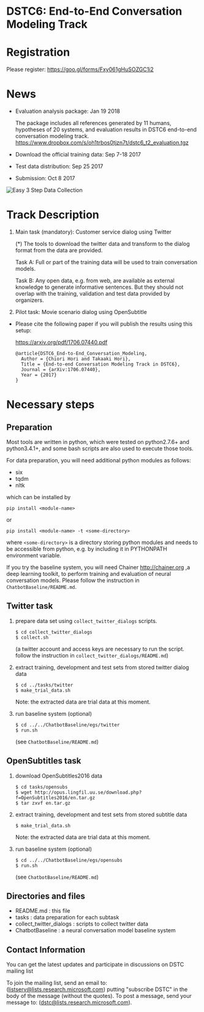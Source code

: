 # DSTC6: End-to-End Conversation Modeling Track

# Registration
  Please register:
      https://goo.gl/forms/Fxy061gHuSOZGC1i2
      
# News
- Evaluation analysis package: Jan 19 2018

    The package includes all references generated by 11 humans, hypotheses of 20 systems, and evaluation results 
    in DSTC6 end-to-end conversation modeling track.
    https://www.dropbox.com/s/oh1trbos0tjzn7t/dstc6_t2_evaluation.tgz
- Download the official training data: Sep 7-18 2017 
- Test data distribution: Sep 25 2017
- Submission: Oct 8 2017 

![Easy 3 Step Data Collection](https://github.com/dialogtekgeek/DSTC6-End-to-End-Conversation-Modeling/issues/5 "Easy 3 Step data collection")


# Track Description
1. Main task (mandatory): Customer service dialog using Twitter

    (*) The tools to download the twitter data and transform to the dialog format from the data are provided. 


    Task A: Full or part of the training data will be used to train conversation models. 

    Task B: Any open data, e.g. from web, are available as external knowledge to generate informative sentences. But they should not overlap with the training, validation and test data provided by organizers.

2. Pilot task: Movie scenario dialog using OpenSubtitle


* Please cite the following paper if you will publish the results using this setup:

  https://arxiv.org/pdf/1706.07440.pdf

  ```
  @article{DSTC6_End-to-End_Conversation_Modeling,
    Author = {Chiori Hori and Takaaki Hori},
    Title = {End-to-end Conversation Modeling Track in DSTC6},    
    Journal = {arXiv:1706.07440},    
    Year = {2017}
  }
  ```

# Necessary steps

## Preparation
Most tools are written in python, which were tested on python2.7.6+ and python3.4.1+,
and some bash scripts are also used to execute those tools.

For data preparation, you will need additional python modules as follows:

* six
* tqdm
* nltk

which can be installed by
```
pip install <module-name>
```
or
```
pip install <module-name> -t <some-directory>
```
where `<some-directory>` is a directory storing python modules and needs to be accessible from python,
e.g. by including it in PYTHONPATH environment variable.

If you try the baseline system, you will need Chainer <http://chainer.org> ,a deep learning toolkit, 
to perform training and evaluation of neural conversation models.
Please follow the instruction in `ChatbotBaseline/README.md`.

## Twitter task

1. prepare data set using `collect_twitter_dialogs` scripts.

    ```
    $ cd collect_twitter_dialogs
    $ collect.sh
    ```
    (a twitter account and access keys are necessary to run the script. follow the instruction in `collect_twitter_dialogs/README.md`)
   
2. extract training, development and test sets from stored twitter dialog data
    
    ```
    $ cd ../tasks/twitter
    $ make_trial_data.sh
    ```
    
    Note: the extracted data are trial data at this moment.

3. run baseline system (optional)

    ```
    $ cd ../../ChatbotBaseline/egs/twitter
    $ run.sh
    ```
    
    (see `ChatbotBaseline/README.md`)

## OpenSubtitles task

1. download OpenSubtitles2016 data

    ```
    $ cd tasks/opensubs
    $ wget http://opus.lingfil.uu.se/download.php?f=OpenSubtitles2016/en.tar.gz
    $ tar zxvf en.tar.gz
    ```

2. extract training, development and test sets from stored subtitle data 

    ```
    $ make_trial_data.sh
    ```
    Note: the extracted data are trial data at this moment.

3. run baseline system (optional)

    ```
    $ cd ../../ChatbotBaseline/egs/opensubs
    $ run.sh
    ```
    
    (see `ChatbotBaseline/README.md`)

## Directories and files
* README.md : this file
* tasks : data preparation for each subtask
* collect_twitter_dialogs : scripts to collect twitter data
* ChatbotBaseline : a neural conversation model baseline system

## Contact Information

You can get the latest updates and participate in discussions on DSTC mailing list

To join the mailing list, send an email to: (listserv@lists.research.microsoft.com) putting "subscribe DSTC" in the body of the message (without the quotes). To post a message, send your message to: (dstc@lists.research.microsoft.com).

